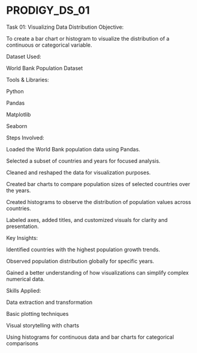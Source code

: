 # PRODIGY_DS_01
Task 01: Visualizing Data Distribution
Objective:

To create a bar chart or histogram to visualize the distribution of a continuous or categorical variable.

Dataset Used:

World Bank Population Dataset

Tools & Libraries:

Python

Pandas

Matplotlib

Seaborn

Steps Involved:

Loaded the World Bank population data using Pandas.

Selected a subset of countries and years for focused analysis.

Cleaned and reshaped the data for visualization purposes.

Created bar charts to compare population sizes of selected countries over the years.

Created histograms to observe the distribution of population values across countries.

Labeled axes, added titles, and customized visuals for clarity and presentation.

Key Insights:

Identified countries with the highest population growth trends.

Observed population distribution globally for specific years.

Gained a better understanding of how visualizations can simplify complex numerical data.

Skills Applied:

Data extraction and transformation

Basic plotting techniques

Visual storytelling with charts

Using histograms for continuous data and bar charts for categorical comparisons
